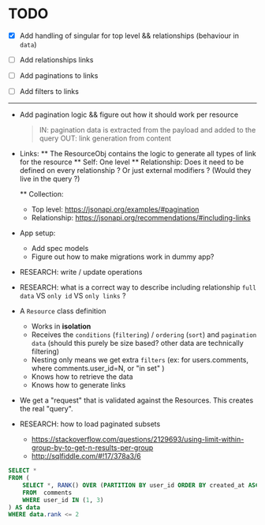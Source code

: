 # TODO

* [x] Add handling of singular for top level && relationships (behaviour in `data`)
* [ ] Add relationships links

* [ ] Add paginations to links
* [ ] Add filters to links

---

* Add pagination logic && figure out how it should work per resource
  > IN:  pagination data is extracted from the payload and added to the query
  > OUT: link generation from content

* Links:
  ** The ResourceObj contains the logic to generate all types of link for the resource
  ** Self: One level
  ** Relationship: Does it need to be defined on every relationship ? Or just external modifiers ? (Would they live in the query ?)

  ** Collection:
    - Top level: https://jsonapi.org/examples/#pagination
    - Relationship: https://jsonapi.org/recommendations/#including-links

* App setup:
  * Add spec models
  * Figure out how to make migrations work in dummy app?

* RESEARCH: write / update operations

* RESEARCH: what is a correct way to describe including relationship `full data` VS `only id` VS `only links` ?

* A `Resource` class definition
  * Works in **isolation**
  * Receives the `conditions` (`filtering`) / `ordering` (`sort`) and `pagination data` (should this purely be size based? other data are technically filtering)
  * Nesting only means we get extra `filters` (ex: for users.comments, where comments.user_id=N, or "in set" )
  * Knows how to retrieve the data
  * Knows how to generate links

* We get a "request" that is validated against the Resources. This creates the real "query".

* RESEARCH: how to load paginated subsets
  * https://stackoverflow.com/questions/2129693/using-limit-within-group-by-to-get-n-results-per-group
  * http://sqlfiddle.com/#!17/378a3/6

```sql
SELECT *
FROM (
    SELECT *, RANK() OVER (PARTITION BY user_id ORDER BY created_at ASC) AS rank
    FROM  comments
    WHERE user_id IN (1, 3) 
) AS data
WHERE data.rank <= 2
```